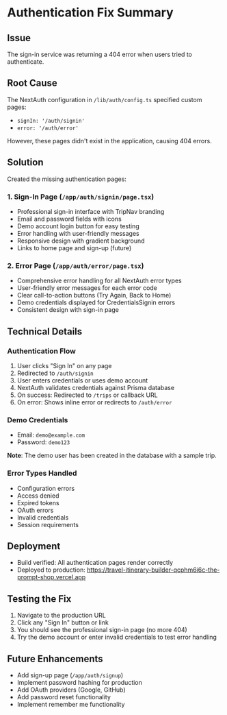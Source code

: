 # Authentication Fix Summary

## Issue
The sign-in service was returning a 404 error when users tried to authenticate.

## Root Cause
The NextAuth configuration in `/lib/auth/config.ts` specified custom pages:
- `signIn: '/auth/signin'`
- `error: '/auth/error'`

However, these pages didn't exist in the application, causing 404 errors.

## Solution
Created the missing authentication pages:

### 1. Sign-In Page (`/app/auth/signin/page.tsx`)
- Professional sign-in interface with TripNav branding
- Email and password fields with icons
- Demo account login button for easy testing
- Error handling with user-friendly messages
- Responsive design with gradient background
- Links to home page and sign-up (future)

### 2. Error Page (`/app/auth/error/page.tsx`)
- Comprehensive error handling for all NextAuth error types
- User-friendly error messages for each error code
- Clear call-to-action buttons (Try Again, Back to Home)
- Demo credentials displayed for CredentialsSignin errors
- Consistent design with sign-in page

## Technical Details

### Authentication Flow
1. User clicks "Sign In" on any page
2. Redirected to `/auth/signin`
3. User enters credentials or uses demo account
4. NextAuth validates credentials against Prisma database
5. On success: Redirected to `/trips` or callback URL
6. On error: Shows inline error or redirects to `/auth/error`

### Demo Credentials
- Email: `demo@example.com`
- Password: `demo123`

**Note**: The demo user has been created in the database with a sample trip.

### Error Types Handled
- Configuration errors
- Access denied
- Expired tokens
- OAuth errors
- Invalid credentials
- Session requirements

## Deployment
- Build verified: All authentication pages render correctly
- Deployed to production: https://travel-itinerary-builder-qcphm6i6c-the-prompt-shop.vercel.app

## Testing the Fix
1. Navigate to the production URL
2. Click any "Sign In" button or link
3. You should see the professional sign-in page (no more 404)
4. Try the demo account or enter invalid credentials to test error handling

## Future Enhancements
- Add sign-up page (`/app/auth/signup`)
- Implement password hashing for production
- Add OAuth providers (Google, GitHub)
- Add password reset functionality
- Implement remember me functionality